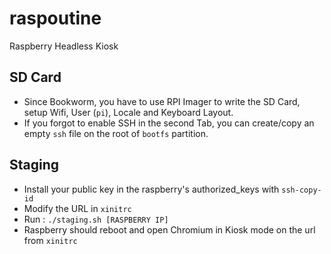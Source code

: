 # raspoutine
Raspberry Headless Kiosk

## SD Card

* Since Bookworm, you have to use RPI Imager to write the SD Card, setup Wifi, User (`pi`), Locale and Keyboard Layout.
* If you forgot to enable SSH in the second Tab, you can create/copy an empty `ssh` file on the root of `bootfs` partition.

## Staging

* Install your public key in the raspberry's authorized_keys with `ssh-copy-id`
* Modify the URL in `xinitrc`
* Run : `./staging.sh [RASPBERRY IP]`
* Raspberry should reboot and open Chromium in Kiosk mode on the url from `xinitrc`
